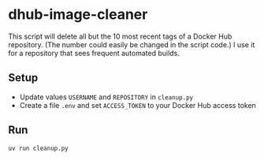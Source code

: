 # dhub-image-cleaner

This script will delete all but the 10 most recent tags of a Docker Hub repository.
(The number could easily be changed in the script code.)
I use it for a repository that sees frequent automated builds.

## Setup

- Update values `USERNAME` and `REPOSITORY` in `cleanup.py`
- Create a file `.env` and set `ACCESS_TOKEN` to your Docker Hub access token

## Run

```sh
uv run cleanup.py
```
